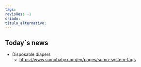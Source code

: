 ```yaml
---
tags: 
revisões: -1
criado: 
título_alternativo:
---
```

## Today´s news
- Disposable diapers
	- https://www.sumobaby.com/en/pages/sumo-system-faqs
